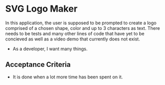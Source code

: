 # SVG Logo Maker

In this application, the user is supposed to be prompted to create a logo comprised of a chosen shape, color and up to 3 characters as text. There needs to be tests and many other lines of code that have yet to be concieved as well as a video demo that currently does not exist. 

* As a developer, I want many things.


## Acceptance Criteria

* It is done when a lot more time has been spent on it.